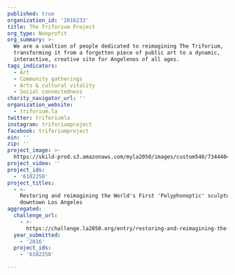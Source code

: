 ```yaml
---
published: true
organization_id: '2016233'
title: The Triforium Project
org_type: Nonprofit
org_summary: >-
  We are a coaltion of people dedicated to reimagining The Triforium,
  transforming it from a forgotten piece of public art to a dynamic,
  interactive, creative site for Angelenos of all ages.
tags_indicators:
  - Art
  - Community gatherings
  - Arts & cultural vitality
  - Social connectedness
charity_navigator_url: ''
organization_website:
  - triforium.la
twitter: triforiumla
instagram: triforiumproject
facebook: triforiumproject
ein: ''
zip: ''
project_image: >-
  https://skild-prod.s3.amazonaws.com/myla2050/images/custom540/7344404654741-team91.jpg
project_video: ''
project_ids:
  - '6102258'
project_titles:
  - >-
    Restoring and reimagining the World's First 'Polyphonoptic' sculpture in
    downtown Los Angeles
aggregated:
  challenge_url:
    - >-
      https://challenge.la2050.org/entry/restoring-and-reimagining-the-worlds-first-polyphonoptic-sculpture-in-downtown-los-angeles
  year_submitted:
    - '2016'
  project_ids:
    - '6102258'

---
```

